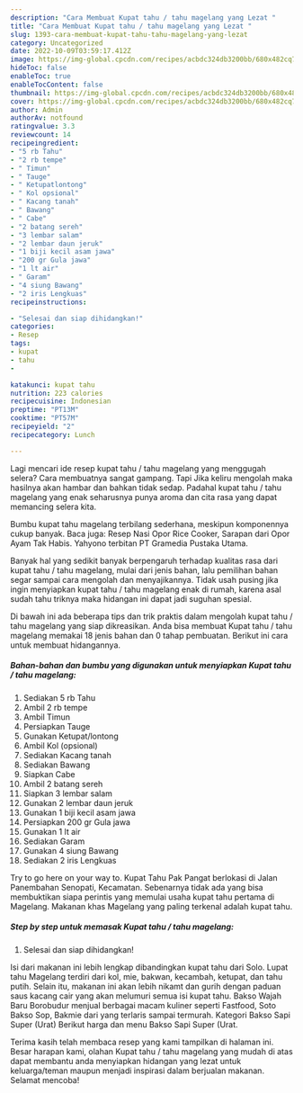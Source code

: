 ```yaml
---
description: "Cara Membuat Kupat tahu / tahu magelang yang Lezat "
title: "Cara Membuat Kupat tahu / tahu magelang yang Lezat "
slug: 1393-cara-membuat-kupat-tahu-tahu-magelang-yang-lezat
category: Uncategorized
date: 2022-10-09T03:59:17.412Z
image: https://img-global.cpcdn.com/recipes/acbdc324db3200bb/680x482cq70/kupat-tahu-tahu-magelang-foto-resep-utama.jpg
hideToc: false
enableToc: true
enableTocContent: false
thumbnail: https://img-global.cpcdn.com/recipes/acbdc324db3200bb/680x482cq70/kupat-tahu-tahu-magelang-foto-resep-utama.jpg
cover: https://img-global.cpcdn.com/recipes/acbdc324db3200bb/680x482cq70/kupat-tahu-tahu-magelang-foto-resep-utama.jpg
author: Admin
authorAv: notfound
ratingvalue: 3.3
reviewcount: 14
recipeingredient:
- "5 rb Tahu"
- "2 rb tempe"
- " Timun"
- " Tauge"
- " Ketupatlontong"
- " Kol opsional"
- " Kacang tanah"
- " Bawang"
- " Cabe"
- "2 batang sereh"
- "3 lembar salam"
- "2 lembar daun jeruk"
- "1 biji kecil asam jawa"
- "200 gr Gula jawa"
- "1 lt air"
- " Garam"
- "4 siung Bawang"
- "2 iris Lengkuas"
recipeinstructions:

- "Selesai dan siap dihidangkan!"
categories:
- Resep
tags:
- kupat
- tahu
- 

katakunci: kupat tahu  
nutrition: 223 calories
recipecuisine: Indonesian
preptime: "PT13M"
cooktime: "PT57M"
recipeyield: "2"
recipecategory: Lunch

---
```



Lagi mencari ide resep kupat tahu / tahu magelang yang menggugah selera? Cara membuatnya sangat gampang. Tapi Jika keliru mengolah maka hasilnya akan hambar dan bahkan tidak sedap. Padahal kupat tahu / tahu magelang yang enak seharusnya punya aroma dan cita rasa yang dapat memancing selera kita.


Bumbu kupat tahu magelang terbilang sederhana, meskipun komponennya cukup banyak. Baca juga: Resep Nasi Opor Rice Cooker, Sarapan dari Opor Ayam Tak Habis. Yahyono terbitan PT Gramedia Pustaka Utama.

Banyak hal yang sedikit banyak berpengaruh terhadap kualitas rasa dari kupat tahu / tahu magelang, mulai dari jenis bahan, lalu pemilihan bahan segar sampai cara mengolah dan menyajikannya. Tidak usah pusing jika ingin menyiapkan kupat tahu / tahu magelang enak di rumah, karena asal sudah tahu triknya maka hidangan ini dapat jadi suguhan spesial.


Di bawah ini ada beberapa tips dan trik praktis dalam mengolah kupat tahu / tahu magelang yang siap dikreasikan. Anda bisa membuat Kupat tahu / tahu magelang memakai 18 jenis bahan dan 0 tahap pembuatan. Berikut ini cara untuk membuat hidangannya.

<!--inarticleads1-->

##### Bahan-bahan dan bumbu yang digunakan untuk menyiapkan Kupat tahu / tahu magelang:

1. Sediakan 5 rb Tahu
1. Ambil 2 rb tempe
1. Ambil  Timun
1. Persiapkan  Tauge
1. Gunakan  Ketupat/lontong
1. Ambil  Kol (opsional)
1. Sediakan  Kacang tanah
1. Sediakan  Bawang
1. Siapkan  Cabe
1. Ambil 2 batang sereh
1. Siapkan 3 lembar salam
1. Gunakan 2 lembar daun jeruk
1. Gunakan 1 biji kecil asam jawa
1. Persiapkan 200 gr Gula jawa
1. Gunakan 1 lt air
1. Sediakan  Garam
1. Gunakan 4 siung Bawang
1. Sediakan 2 iris Lengkuas


Try to go here on your way to. Kupat Tahu Pak Pangat berlokasi di Jalan Panembahan Senopati, Kecamatan. Sebenarnya tidak ada yang bisa membuktikan siapa perintis yang memulai usaha kupat tahu pertama di Magelang. Makanan khas Magelang yang paling terkenal adalah kupat tahu. 

<!--inarticleads2-->

##### Step by step untuk memasak Kupat tahu / tahu magelang:


1. Selesai dan siap dihidangkan!

Isi dari makanan ini lebih lengkap dibandingkan kupat tahu dari Solo. Lupat tahu Magelang terdiri dari kol, mie, bakwan, kecambah, ketupat, dan tahu putih. Selain itu, makanan ini akan lebih nikamt dan gurih dengan paduan saus kacang cair yang akan melumuri semua isi kupat tahu. Bakso Wajah Baru Borobudur menjual berbagai macam kuliner seperti Fastfood, Soto Bakso Sop, Bakmie dari yang terlaris sampai termurah. Kategori Bakso Sapi Super (Urat) Berikut harga dan menu Bakso Sapi Super (Urat. 

Terima kasih telah membaca resep yang kami tampilkan di halaman ini. Besar harapan kami, olahan Kupat tahu / tahu magelang yang mudah di atas dapat membantu anda menyiapkan hidangan yang lezat untuk keluarga/teman maupun menjadi inspirasi dalam berjualan makanan. Selamat mencoba!
